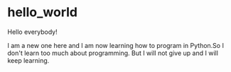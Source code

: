 # hello_world

Hello everybody!

I am a new one here and I am now learning how to program in Python.So I don't learn too much about programming.
But I will not give up and I will keep learning.
